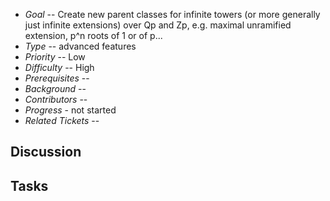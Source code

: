 
* _Goal_ -- Create new parent classes for infinite towers (or more generally just infinite extensions) over Qp and Zp, e.g. maximal unramified extension, p^n roots of 1 or of p...  
* _Type_ -- advanced features 
* _Priority_ -- Low 
* _Difficulty_ -- High 
* _Prerequisites_ --  
* _Background_ --  
* _Contributors_ --  
* _Progress_ - not started 
* _Related Tickets_ --  

## Discussion


## Tasks
